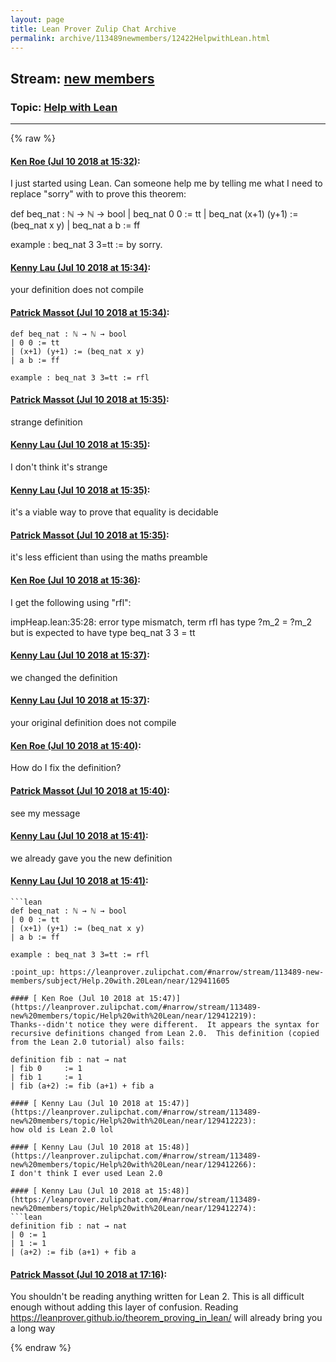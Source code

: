 ```yaml
---
layout: page
title: Lean Prover Zulip Chat Archive 
permalink: archive/113489newmembers/12422HelpwithLean.html
---
```


## Stream: [new members](index.html)
### Topic: [Help with Lean](12422HelpwithLean.html)

---


{% raw %}
#### [ Ken Roe (Jul 10 2018 at 15:32)](https://leanprover.zulipchat.com/#narrow/stream/113489-new%20members/topic/Help%20with%20Lean/near/129411503):
I just started using Lean.  Can someone help me by telling me what I need to replace "sorry" with to prove this theorem:

def beq_nat : ℕ → ℕ → bool
| beq_nat 0 0 := tt
| beq_nat (x+1) (y+1) := (beq_nat x y)
| beq_nat a b := ff

example : beq_nat 3 3=tt := by sorry.

#### [ Kenny Lau (Jul 10 2018 at 15:34)](https://leanprover.zulipchat.com/#narrow/stream/113489-new%20members/topic/Help%20with%20Lean/near/129411598):
your definition does not compile

#### [ Patrick Massot (Jul 10 2018 at 15:34)](https://leanprover.zulipchat.com/#narrow/stream/113489-new%20members/topic/Help%20with%20Lean/near/129411605):
```lean
def beq_nat : ℕ → ℕ → bool
| 0 0 := tt
| (x+1) (y+1) := (beq_nat x y)
| a b := ff

example : beq_nat 3 3=tt := rfl
```

#### [ Patrick Massot (Jul 10 2018 at 15:35)](https://leanprover.zulipchat.com/#narrow/stream/113489-new%20members/topic/Help%20with%20Lean/near/129411633):
strange definition

#### [ Kenny Lau (Jul 10 2018 at 15:35)](https://leanprover.zulipchat.com/#narrow/stream/113489-new%20members/topic/Help%20with%20Lean/near/129411644):
I don't think it's strange

#### [ Kenny Lau (Jul 10 2018 at 15:35)](https://leanprover.zulipchat.com/#narrow/stream/113489-new%20members/topic/Help%20with%20Lean/near/129411649):
it's a viable way to prove that equality is decidable

#### [ Patrick Massot (Jul 10 2018 at 15:35)](https://leanprover.zulipchat.com/#narrow/stream/113489-new%20members/topic/Help%20with%20Lean/near/129411658):
it's less efficient than using the maths preamble

#### [ Ken Roe (Jul 10 2018 at 15:36)](https://leanprover.zulipchat.com/#narrow/stream/113489-new%20members/topic/Help%20with%20Lean/near/129411729):
I get the following using "rfl":

impHeap.lean:35:28: error
type mismatch, term
  rfl
has type
  ?m_2 = ?m_2
but is expected to have type
  beq_nat 3 3 = tt

#### [ Kenny Lau (Jul 10 2018 at 15:37)](https://leanprover.zulipchat.com/#narrow/stream/113489-new%20members/topic/Help%20with%20Lean/near/129411741):
we changed the definition

#### [ Kenny Lau (Jul 10 2018 at 15:37)](https://leanprover.zulipchat.com/#narrow/stream/113489-new%20members/topic/Help%20with%20Lean/near/129411747):
your original definition does not compile

#### [ Ken Roe (Jul 10 2018 at 15:40)](https://leanprover.zulipchat.com/#narrow/stream/113489-new%20members/topic/Help%20with%20Lean/near/129411943):
How do I fix the definition?

#### [ Patrick Massot (Jul 10 2018 at 15:40)](https://leanprover.zulipchat.com/#narrow/stream/113489-new%20members/topic/Help%20with%20Lean/near/129411945):
see my message

#### [ Kenny Lau (Jul 10 2018 at 15:41)](https://leanprover.zulipchat.com/#narrow/stream/113489-new%20members/topic/Help%20with%20Lean/near/129411946):
we already gave you the new definition

#### [ Kenny Lau (Jul 10 2018 at 15:41)](https://leanprover.zulipchat.com/#narrow/stream/113489-new%20members/topic/Help%20with%20Lean/near/129411966):
```quote
```lean
def beq_nat : ℕ → ℕ → bool
| 0 0 := tt
| (x+1) (y+1) := (beq_nat x y)
| a b := ff

example : beq_nat 3 3=tt := rfl
```
```
:point_up: https://leanprover.zulipchat.com/#narrow/stream/113489-new-members/subject/Help.20with.20Lean/near/129411605

#### [ Ken Roe (Jul 10 2018 at 15:47)](https://leanprover.zulipchat.com/#narrow/stream/113489-new%20members/topic/Help%20with%20Lean/near/129412219):
Thanks--didn't notice they were different.  It appears the syntax for recursive definitions changed from Lean 2.0.  This definition (copied from the Lean 2.0 tutorial) also fails:

definition fib : nat → nat
| fib 0     := 1
| fib 1     := 1
| fib (a+2) := fib (a+1) + fib a

#### [ Kenny Lau (Jul 10 2018 at 15:47)](https://leanprover.zulipchat.com/#narrow/stream/113489-new%20members/topic/Help%20with%20Lean/near/129412223):
how old is Lean 2.0 lol

#### [ Kenny Lau (Jul 10 2018 at 15:48)](https://leanprover.zulipchat.com/#narrow/stream/113489-new%20members/topic/Help%20with%20Lean/near/129412266):
I don't think I ever used Lean 2.0

#### [ Kenny Lau (Jul 10 2018 at 15:48)](https://leanprover.zulipchat.com/#narrow/stream/113489-new%20members/topic/Help%20with%20Lean/near/129412274):
```lean
definition fib : nat → nat
| 0 := 1
| 1 := 1
| (a+2) := fib (a+1) + fib a
```

#### [ Patrick Massot (Jul 10 2018 at 17:16)](https://leanprover.zulipchat.com/#narrow/stream/113489-new%20members/topic/Help%20with%20Lean/near/129416618):
You shouldn't be reading anything written for Lean 2. This is all difficult enough without adding this layer of confusion. Reading https://leanprover.github.io/theorem_proving_in_lean/ will already bring you a long way


{% endraw %}
